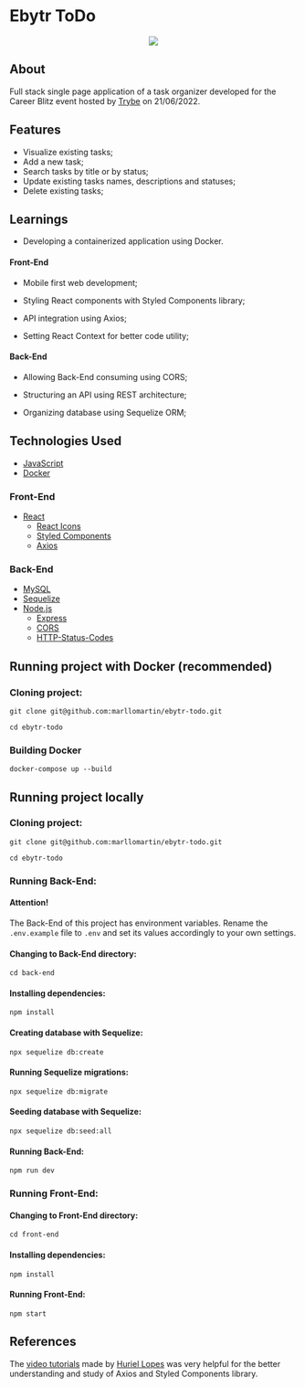 # Ebytr ToDo

<div align="center">
<img src=https://i.imgur.com/3MpfU57.png>
</div>

## About
Full stack single page application of a task organizer developed for the Career Blitz event hosted by [Trybe](https://www.betrybe.com/) on 21/06/2022.

## Features
- Visualize existing tasks;
- Add a new task;
- Search tasks by title or by status;
- Update existing tasks names, descriptions and statuses;
- Delete existing tasks;


## Learnings

   * Developing a containerized application using Docker.

#### Front-End

   * Mobile first web development;

   * Styling React components with Styled Components library;
    
   * API integration using Axios;

   * Setting React Context for better code utility;
   
#### Back-End

  * Allowing Back-End consuming using CORS;

  * Structuring an API using REST architecture;

  * Organizing database using Sequelize ORM;


## Technologies Used
* [JavaScript](https://www.javascript.com/)
* [Docker](https://www.docker.com/)
### Front-End
* [React](https://reactjs.org/)
  * [React Icons](https://react-icons.github.io/react-icons/)
  * [Styled Components](https://styled-components.com/)
  * [Axios](https://axios-http.com/ptbr/docs/intro)

### Back-End
* [MySQL](https://www.mysql.com/)
* [Sequelize](https://sequelize.org/)
* [Node.js](https://nodejs.org/en/)
  * [Express](https://expressjs.com/pt-br/)
  * [CORS](https://www.npmjs.com/package/cors)
  * [HTTP-Status-Codes](https://www.npmjs.com/package/http-status-codes)

## Running project with Docker (recommended)

### Cloning project:
```
git clone git@github.com:marllomartin/ebytr-todo.git

cd ebytr-todo
```
### Building Docker
```
docker-compose up --build
```

## Running project locally

### Cloning project:
```
git clone git@github.com:marllomartin/ebytr-todo.git

cd ebytr-todo
```


### Running Back-End:
#### Attention!
The Back-End of this project has environment variables. Rename the `.env.example` file to `.env` and set its values accordingly to your own settings. 

#### Changing to Back-End directory:
```
cd back-end
```
#### Installing dependencies:
```
npm install
```
#### Creating database with Sequelize:
```
npx sequelize db:create
```
#### Running Sequelize migrations:
```
npx sequelize db:migrate
```
#### Seeding database with Sequelize:
```
npx sequelize db:seed:all
```
#### Running Back-End:
```
npm run dev
```

### Running Front-End:
#### Changing to Front-End directory:
```
cd front-end
```
#### Installing dependencies:
```
npm install
```
#### Running Front-End:
```
npm start
```

## References

The [video tutorials](https://youtube.com/playlist?list=PL8YNlUoOZkkY8wjaI2t8DfvysoysmMLCv) made by [Huriel Lopes](https://github.com/huri3l) was very helpful for the better understanding and study of Axios and Styled Components library.
